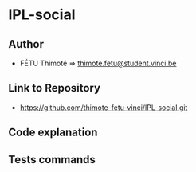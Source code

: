# IPL-social
## Author
-   FÉTU Thimoté => thimote.fetu@student.vinci.be

## Link to Repository
-   https://github.com/thimote-fetu-vinci/IPL-social.git

## Code explanation

## Tests commands